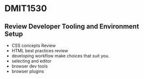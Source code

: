 # DMIT1530
## Review Developer Tooling and Environment Setup

- CSS concepts Review  
- HTML best practices review
- developing workflow make choices that suit you. 
- selecting and editor  
- browser dev tools 
- browser plugins  

